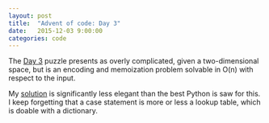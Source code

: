 ```yaml
---
layout: post
title:  "Advent of code: Day 3"
date:   2015-12-03 9:00:00
categories: code 
---
```


The [Day 3][day] puzzle presents as overly complicated, given a two-dimensional space, but is an encoding and memoization problem solvable in O(n) with respect to the input.

My [solution][code] is significantly less elegant than the best Python is saw for this. I keep forgetting that a case statement is more or less a lookup table, which is doable with a dictionary.

[advent]: http://adventofcode.com
[reddit]: https://www.reddit.com/r/adventofcode/
[day]: http://adventofcode.com/day/3
[code]: https://github.com/bildzeitung/adventofcode/tree/master/3
